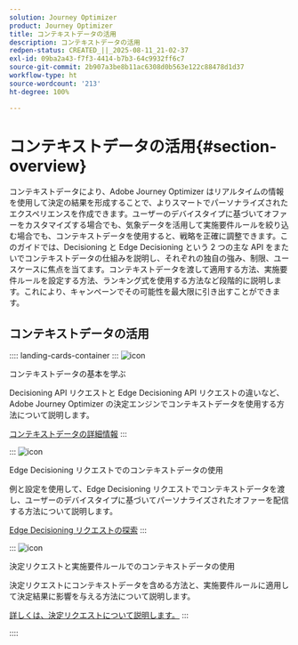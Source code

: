 ```yaml
---
solution: Journey Optimizer
product: Journey Optimizer
title: コンテキストデータの活用
description: コンテキストデータの活用
redpen-status: CREATED_||_2025-08-11_21-02-37
exl-id: 09ba2a43-f7f3-4414-b7b3-64c9932ff6c7
source-git-commit: 2b907a3be8b11ac6308d0b563e122c88478d1d37
workflow-type: ht
source-wordcount: '213'
ht-degree: 100%

---
```


# コンテキストデータの活用{#section-overview}

コンテキストデータにより、Adobe Journey Optimizer はリアルタイムの情報を使用して決定の結果を形成することで、よりスマートでパーソナライズされたエクスペリエンスを作成できます。ユーザーのデバイスタイプに基づいてオファーをカスタマイズする場合でも、気象データを活用して実施要件ルールを絞り込む場合でも、コンテキストデータを使用すると、戦略を正確に調整できます。このガイドでは、Decisioning と Edge Decisioning という 2 つの主な API をまたいでコンテキストデータの仕組みを説明し、それぞれの独自の強み、制限、ユースケースに焦点を当てます。コンテキストデータを渡して適用する方法、実施要件ルールを設定する方法、ランキング式を使用する方法など段階的に説明します。これにより、キャンペーンでその可能性を最大限に引き出すことができます。

## コンテキストデータの活用

:::: landing-cards-container
:::
![icon](https://cdn.experienceleague.adobe.com/icons/circle-play.svg?lang=ja)

コンテキストデータの基本を学ぶ

Decisioning API リクエストと Edge Decisioning API リクエストの違いなど、Adobe Journey Optimizer の決定エンジンでコンテキストデータを使用する方法について説明します。

[コンテキストデータの詳細情報](../using/offers/context-data.md)
:::

:::
![icon](https://cdn.experienceleague.adobe.com/icons/code-branch.svg?lang=ja)

Edge Decisioning リクエストでのコンテキストデータの使用

例と設定を使用して、Edge Decisioning リクエストでコンテキストデータを渡し、ユーザーのデバイスタイプに基づいてパーソナライズされたオファーを配信する方法について説明します。

[Edge Decisioning リクエストの探索](../using/offers/context-data-edge.md)
:::

:::
![icon](https://cdn.experienceleague.adobe.com/icons/list-check.svg?lang=ja)

決定リクエストと実施要件ルールでのコンテキストデータの使用

決定リクエストにコンテキストデータを含める方法と、実施要件ルールに適用して決定結果に影響を与える方法について説明します。

[詳しくは、決定リクエストについて説明します。](../using/offers/context-data-decisioning.md)
:::

::::
